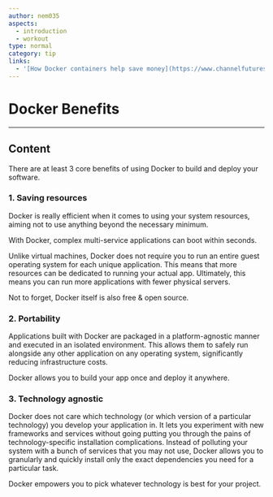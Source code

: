 ```yaml
---
author: nem035
aspects:
  - introduction
  - workout
type: normal
category: tip
links:
  - '[How Docker containers help save money](https://www.channelfutures.com/open-source/how-docker-containers-help-save-money){article}'
---
```


# Docker Benefits

---
## Content

There are at least 3 core benefits of using Docker to build and deploy your software.

### 1. Saving resources

Docker is really efficient when it comes to using your system resources, aiming not to use anything beyond the necessary minimum.

With Docker, complex multi-service applications can boot within seconds.

Unlike virtual machines, Docker does not require you to run an entire guest operating system for each unique application. This means that more resources can be dedicated to running your actual app. Ultimately, this means you can run more applications with fewer physical servers.

Not to forget, Docker itself is also free & open source.

### 2. Portability

Applications built with Docker are packaged in a platform-agnostic manner and executed in an isolated environment. This allows them to safely run alongside any other application on any operating system, significantly reducing infrastructure costs.

Docker allows you to build your app once and deploy it anywhere.

### 3. Technology agnostic

Docker does not care which technology (or which version of a particular technology) you develop your application in. It lets you experiment with new frameworks and services without going putting you through the pains of technology-specific installation complications. Instead of polluting your system with a bunch of services that you may not use, Docker allows you to granularly and quickly install only the exact dependencies you need for a particular task.

Docker empowers you to pick whatever technology is best for your project.
